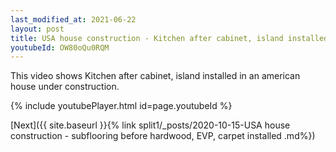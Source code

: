 ```yaml
---
last_modified_at: 2021-06-22
layout: post
title: USA house construction - Kitchen after cabinet, island installed whatsapp status
youtubeId: OW80oQu0RQM
---
```



This video shows Kitchen after cabinet, island installed in an american house under construction.

{% include youtubePlayer.html id=page.youtubeId %}

[Next]({{ site.baseurl }}{% link split1/_posts/2020-10-15-USA house construction - subflooring before hardwood, EVP, carpet installed .md%})
